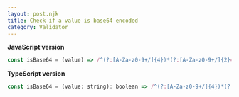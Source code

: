 ```yaml
---
layout: post.njk
title: Check if a value is base64 encoded
category: Validator
---
```


**JavaScript version**

```js
const isBase64 = (value) => /^(?:[A-Za-z0-9+/]{4})*(?:[A-Za-z0-9+/]{2}==|[A-Za-z0-9+/]{3}=|[A-Za-z0-9+/]{4})$/.test(value);
```

**TypeScript version**

```js
const isBase64 = (value: string): boolean => /^(?:[A-Za-z0-9+/]{4})*(?:[A-Za-z0-9+/]{2}==|[A-Za-z0-9+/]{3}=|[A-Za-z0-9+/]{4})$/.test(value);
```
